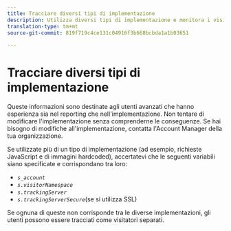 ```yaml
---
title: Tracciare diversi tipi di implementazione
description: Utilizza diversi tipi di implementazione e monitora i visitatori in modo diretto tra di loro.
translation-type: tm+mt
source-git-commit: 819f719c4ce131c04916f3b668bcbda1a1b03651

---
```



# Tracciare diversi tipi di implementazione

Queste informazioni sono destinate agli utenti avanzati che hanno esperienza sia nel reporting che nell&#39;implementazione. Non tentare di modificare l&#39;implementazione senza comprenderne le conseguenze. Se hai bisogno di modifiche all&#39;implementazione, contatta l&#39;Account Manager della tua organizzazione.

Se utilizzate più di un tipo di implementazione (ad esempio, richieste JavaScript e di immagini hardcoded), accertatevi che le seguenti variabili siano specificate e corrispondano tra loro:

* *`s_account`*
* *`s.visitorNamespace`*
* *`s.trackingServer`*
* *`s.trackingServerSecure`*(se si utilizza SSL)

Se ognuna di queste non corrisponde tra le diverse implementazioni, gli utenti possono essere tracciati come visitatori separati.
